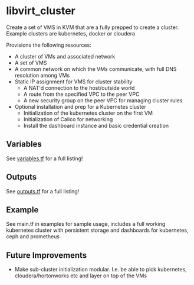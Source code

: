 # libvirt_cluster

Create a set of VMS in KVM that are a fully prepped to create a cluster. Example clusters are kubernetes, docker or cloudera 

Provisions the following resources:

* A cluster of VMs and associated network
* A set of VMS
* A common network on which the VMs communicate, with full DNS resolution among VMs
* Static IP assignment for VMS for cluster stability
    * A NAT'd connection to the host/outside world
    * A route from the specified VPC to the peer VPC
    * A new security group on the peer VPC for managing cluster rules
* Optional installation and prep for a Kubernetes cluster
    * Initialization of the kubernetes cluster on the first VM
    * Initialization of Calico for networking
    * Install the dashboard instance and basic credential creation

## Variables

See [variables.tf](variables.tf) for a full listing!

## Outputs

See [outputs.tf](outputs.tf) for a full listing!


## Example

See main.tf in examples for sample usage, includes a full working kubernetes cluster with persistent storage and dashboards for kubernetes, ceph and prometheus 

## Future Improvements

* Make sub-cluster initialization modular. I.e. be able to pick kubernetes, cloudera/hortonworks etc and layer on top of the VMs

